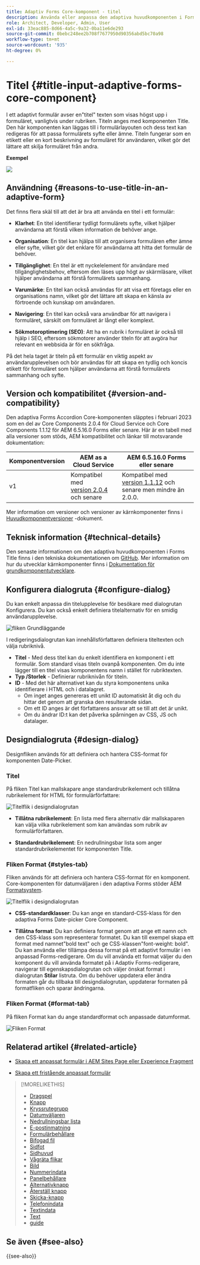```yaml
---
title: Adaptiv Forms Core-komponent - titel
description: Använda eller anpassa den adaptiva huvudkomponenten i Forms Title.
role: Architect, Developer, Admin, User
exl-id: 33eac885-8d66-4a5c-9a32-0ba11e6de293
source-git-commit: 0bebc248ee2b708f7677950d90356abd5bc70a98
workflow-type: tm+mt
source-wordcount: '935'
ht-degree: 0%

---
```


# Titel {#title-input-adaptive-forms-core-component}

I ett adaptivt formulär avser en&quot;titel&quot; texten som visas högst upp i formuläret, vanligtvis under rubriken. Titeln anges med komponenten Title. Den här komponenten kan läggas till i formulärlayouten och dess text kan redigeras för att passa formulärets syfte eller ämne. Titeln fungerar som en etikett eller en kort beskrivning av formuläret för användaren, vilket gör det lättare att skilja formuläret från andra.

**Exempel**

![](/help/adaptive-forms/assets/title.png)

## Användning {#reasons-to-use-title-in-an-adaptive-form}

Det finns flera skäl till att det är bra att använda en titel i ett formulär:

* **Klarhet**: En titel identifierar tydligt formulärets syfte, vilket hjälper användarna att förstå vilken information de behöver ange.

* **Organisation**: En titel kan hjälpa till att organisera formulären efter ämne eller syfte, vilket gör det enklare för användarna att hitta det formulär de behöver.

* **Tillgänglighet**: En titel är ett nyckelelement för användare med tillgänglighetsbehov, eftersom den läses upp högt av skärmläsare, vilket hjälper användarna att förstå formulärets sammanhang.

* **Varumärke**: En titel kan också användas för att visa ett företags eller en organisations namn, vilket gör det lättare att skapa en känsla av förtroende och kunskap om användaren.

* **Navigering**: En titel kan också vara användbar för att navigera i formuläret, särskilt om formuläret är långt eller komplext.

* **Sökmotoroptimering (SEO)**: Att ha en rubrik i formuläret är också till hjälp i SEO, eftersom sökmotorer använder titeln för att avgöra hur relevant en webbsida är för en sökfråga.

På det hela taget är titeln på ett formulär en viktig aspekt av användarupplevelsen och bör användas för att skapa en tydlig och koncis etikett för formuläret som hjälper användarna att förstå formulärets sammanhang och syfte.

## Version och kompatibilitet {#version-and-compatibility}

Den adaptiva Forms Accordion Core-komponenten släpptes i februari 2023 som en del av Core Components 2.0.4 för Cloud Service och Core Components 1.1.12 för AEM 6.5.16.0 Forms eller senare. Här är en tabell med alla versioner som stöds, AEM kompatibilitet och länkar till motsvarande dokumentation:

| Komponentversion | AEM as a Cloud Service | AEM 6.5.16.0 Forms eller senare |
|---|---|---|
| v1 | Kompatibel med<br>[version 2.0.4](/help/adaptive-forms/version.md) och senare | Kompatibel med<br>[version 1.1.12](/help/adaptive-forms/version.md) och senare men mindre än 2.0.0. |

Mer information om versioner och versioner av kärnkomponenter finns i [Huvudkomponentversioner](/help/adaptive-forms/version.md) -dokument.

<!-- ## Sample Component Output {#sample-component-output}

To experience the Accordion Component as well as see examples of its configuration options as well as HTML and JSON output, visit the [Component Library](https://adobe.com/go/aem_cmp_library_accordion). -->


## Teknisk information {#technical-details}

Den senaste informationen om den adaptiva huvudkomponenten i Forms Title finns i den tekniska dokumentationen om [GitHub](https://github.com/adobe/aem-core-forms-components/tree/master/ui.af.apps/src/main/content/jcr_root/apps/core/fd/components/form/title/v1/title). Mer information om hur du utvecklar kärnkomponenter finns i [Dokumentation för grundkomponentutvecklare](/help/developing/overview.md).

## Konfigurera dialogruta {#configure-dialog}

Du kan enkelt anpassa din titelupplevelse för besökare med dialogrutan Konfigurera. Du kan också enkelt definiera titelalternativ för en smidig användarupplevelse.

![fliken Grundläggande](/help/adaptive-forms/assets/title_properties.png)

I redigeringsdialogrutan kan innehållsförfattaren definiera titeltexten och välja rubriknivå.

* **Titel** - Med dess titel kan du enkelt identifiera en komponent i ett formulär. Som standard visas titeln ovanpå komponenten. Om du inte lägger till en titel visas komponentens namn i stället för rubriktexten.
* **Typ /Storlek** - Definierar rubriknivån för titeln.
* **ID** - Med det här alternativet kan du styra komponentens unika identifierare i HTML och i datalagret.
   * Om inget anges genereras ett unikt ID automatiskt åt dig och du hittar det genom att granska den resulterande sidan.
   * Om ett ID anges är det författarens ansvar att se till att det är unikt.
   * Om du ändrar ID:t kan det påverka spårningen av CSS, JS och datalager.

## Designdialogruta {#design-dialog}

Designfliken används för att definiera och hantera CSS-format för komponenten Date-Picker.

### Titel

På fliken Titel kan mallskapare ange standardrubrikelement och tillåtna rubrikelement för HTML för formulärförfattare:

![Titelflik i designdialogrutan](/help/adaptive-forms/assets/title_heading.png)

* **Tillåtna rubrikelement**: En lista med flera alternativ där mallskaparen kan välja vilka rubrikelement som kan användas som rubrik av formulärförfattaren.

* **Standardrubrikelement**: En nedrullningsbar lista som anger standardrubrikelementet för komponenten Title.

### Fliken Format {#styles-tab}

Fliken används för att definiera och hantera CSS-format för en komponent. Core-komponenten för datumväljaren i den adaptiva Forms stöder AEM [Formatsystem](/help/get-started/authoring.md#component-styling).

![Titelflik i designdialogrutan](/help/adaptive-forms/assets/title_styles.png)

* **CSS-standardklasser**: Du kan ange en standard-CSS-klass för den adaptiva Forms Date-picker Core Component.

* **Tillåtna format**: Du kan definiera format genom att ange ett namn och den CSS-klass som representerar formatet. Du kan till exempel skapa ett format med namnet&quot;bold text&quot; och ge CSS-klassen&quot;font-weight: bold&quot;. Du kan använda eller tillämpa dessa format på ett adaptivt formulär i en anpassad Forms-redigerare. Om du vill använda ett format väljer du den komponent du vill använda formatet på i Adaptiv Forms-redigerare, navigerar till egenskapsdialogrutan och väljer önskat format i dialogrutan **Stilar** listruta. Om du behöver uppdatera eller ändra formaten går du tillbaka till designdialogrutan, uppdaterar formaten på formatfliken och sparar ändringarna.

### Fliken Format {#format-tab}

På fliken Format kan du ange standardformat och anpassade datumformat.

![Fliken Format](/help/adaptive-forms/assets/title_styles.png)

## Relaterad artikel {#related-article}

* [Skapa ett anpassat formulär i AEM Sites Page eller Experience Fragment](https://experienceleague.adobe.com/docs/experience-manager-cloud-service/content/forms/adaptive-forms-authoring/create-or-add-an-adaptive-form-to-aem-sites-page.html)

* [Skapa ett fristående anpassat formulär](https://experienceleague.adobe.com/docs/experience-manager-cloud-service/content/forms/adaptive-forms-authoring/authoring-adaptive-forms-core-components/create-an-adaptive-form-on-forms-cs/creating-adaptive-form-core-components.html)

>[!MORELIKETHIS]
>
>* [Dragspel](/help/adaptive-forms/components/accordion.md)
>* [Knapp](/help/adaptive-forms/components/button.md)
>* [Kryssrutegrupp](/help/adaptive-forms/components/checkbox-group.md)
>* [Datumväljaren](/help/adaptive-forms/components/date-picker.md)
>* [Nedrullningsbar lista](/help/adaptive-forms/components/drop-down.md)
>* [E-postinmatning](/help/adaptive-forms/components/email-input.md)
>* [Formulärbehållare](/help/adaptive-forms/components/form-container.md)
>* [Bifogad fil](/help/adaptive-forms/components/file-attachment.md)
>* [Sidfot](/help/adaptive-forms/components/footer.md)
>* [Sidhuvud](/help/adaptive-forms/components/header.md)
>* [Vågräta flikar](/help/adaptive-forms/components/horizontal-tabs.md)
>* [Bild](/help/adaptive-forms/components/image.md)
>* [Nummerindata](/help/adaptive-forms/components/number-input.md)
>* [Panelbehållare](/help/adaptive-forms/components/panel-container.md)
>* [Alternativknapp](/help/adaptive-forms/components/radio-button.md)
>* [Återställ knapp](/help/adaptive-forms/components/reset-button.md)
>* [Skicka-knapp](/help/adaptive-forms/components/submit-button.md)
>* [Telefonindata](/help/adaptive-forms/components/telephone-input.md)
>* [Textindata](/help/adaptive-forms/components/text-input.md)
>* [Text](/help/adaptive-forms/components/text.md)
>* [guide](/help/adaptive-forms/components/wizard.md)

## Se även {#see-also}

{{see-also}}